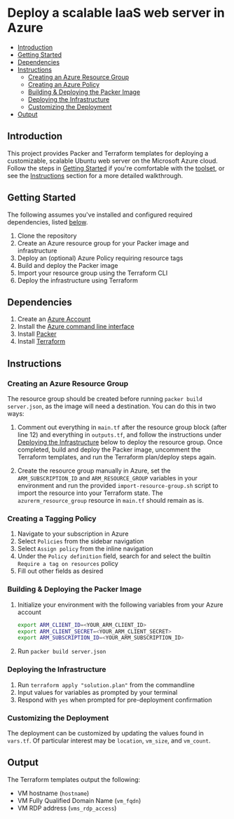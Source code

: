 # Deploy a scalable IaaS web server in Azure <!-- omit in toc -->

- [Introduction](#introduction)
- [Getting Started](#getting-started)
- [Dependencies](#dependencies)
- [Instructions](#instructions)
  - [Creating an Azure Resource Group](#creating-an-azure-resource-group)
  - [Creating an Azure Policy](#creating-an-azure-policy)
  - [Building & Deploying the Packer Image](#building--deploying-the-packer-image)
  - [Deploying the Infrastructure](#deploying-the-infrastructure)
  - [Customizing the Deployment](#customizing-the-deployment)
- [Output](#output)

## Introduction

This project provides Packer and Terraform templates for deploying a customizable, scalable Ubuntu web server on the Microsoft Azure cloud. Follow the steps in [Getting Started](#getting-started) if you're comfortable with the [toolset](#dependencies), or see the [Instructions](#instructions) section for a more detailed walkthrough.

## Getting Started

The following assumes you've installed and configured required dependencies, listed [below](#dependencies).

1. Clone the repository
2. Create an Azure resource group for your Packer image and infrastructure
3. Deploy an (optional) Azure Policy requiring resource tags
4. Build and deploy the Packer image
5. Import your resource group using the Terraform CLI
6. Deploy the infrastructure using Terraform

## Dependencies

1. Create an [Azure Account](https://portal.azure.com)
2. Install the [Azure command line interface](https://docs.microsoft.com/en-us/cli/azure/install-azure-cli?view=azure-cli-latest)
3. Install [Packer](https://www.packer.io/downloads)
4. Install [Terraform](https://www.terraform.io/downloads.html)

## Instructions

### Creating an Azure Resource Group

The resource group should be created before running `packer build server.json`, as the image will need a destination. You can do this in two ways:

1. Comment out everything in `main.tf` after the resource group block (after line 12) and everything in `outputs.tf`, and follow the instructions under [Deploying the Infrastructure](#deploying-the-infrastructure) below to deploy the resource group. Once completed, build and deploy the Packer image, uncomment the Terraform templates, and run the Terraform plan/deploy steps again.

2. Create the resource group manually in Azure, set the `ARM_SUBSCRIPTION_ID` and `ARM_RESOURCE_GROUP` variables in your environment and run the provided `import-resource-group.sh` script to import the resource into your Terraform state. The `azurerm_resource_group` resource in `main.tf` should remain as is.

### Creating a Tagging Policy

1. Navigate to your subscription in Azure
2. Select `Policies` from the sidebar navigation
3. Select `Assign policy` from the inline navigation
4. Under the `Policy definition` field, search for and select the builtin `Require a tag on resources` policy
5. Fill out other fields as desired

### Building & Deploying the Packer Image

1. Initialize your environment with the following variables from your Azure account

   ```bash
   export ARM_CLIENT_ID=<YOUR_ARM_CLIENT_ID>
   export ARM_CLIENT_SECRET=<YOUR_ARM_CLIENT_SECRET>
   export ARM_SUBSCRIPTION_ID=<YOUR_ARM_SUBSCRIPTION_ID>
   ```

2. Run `packer build server.json`

### Deploying the Infrastructure

1. Run `terraform apply "solution.plan"` from the commandline
2. Input values for variables as prompted by your terminal
3. Respond with `yes` when prompted for pre-deployment confirmation

### Customizing the Deployment

The deployment can be customized by updating the values found in `vars.tf`. Of particular interest may be `location`, `vm_size`, and `vm_count`.

## Output

The Terraform templates output the following:

- VM hostname (`hostname`)
- VM Fully Qualified Domain Name (`vm_fqdn`)
- VM RDP address (`vms_rdp_access`)
